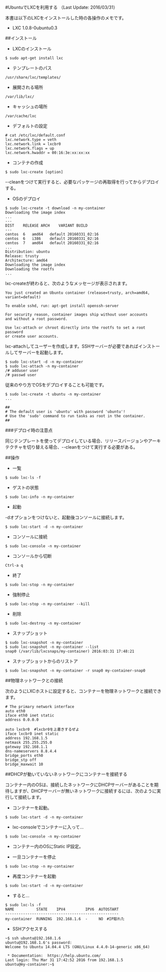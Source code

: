 #UbuntuでLXCを利用する
（Last Update: 2016/03/31）

本書は以下のLXCをインストールした時の各操作のメモです。

- LXC 1.0.8-0ubuntu0.3

##インストール

- LXCのインストール

```
$ sudo apt-get install lxc
```

- テンプレートのパス

```
/usr/share/lxc/templates/
```

- 展開される場所

```
/var/lib/lxc/
```

- キャッシュの場所

```
/var/cache/lxc
```

- デフォルトの設定

```
# cat /etc/lxc/default.conf
lxc.network.type = veth
lxc.network.link = lxcbr0
lxc.network.flags = up
lxc.network.hwaddr = 00:16:3e:xx:xx:xx
```

- コンテナの作成

```
$ sudo lxc-create [option]
```
--cleanをつけて実行すると、必要なパッケージの再取得を行ってからデプロイする。

- OSのデプロイ

```
$ sudo lxc-create -t download -n my-container
Downloading the image index
...
---
DIST	RELEASE	ARCH	VARIANT	BUILD
---
centos	6	amd64	default	20160331_02:16
centos	6	i386	default	20160331_02:16
centos	7	amd64	default	20160331_02:16
...
Distribution: ubuntu
Release: trusty
Architecture: amd64
Downloading the image index
Downloading the rootfs
...
```

lxc-createが終わると、次のようなメッセージが表示されます。

```
You just created an Ubuntu container (release=trusty, arch=amd64, variant=default)

To enable sshd, run: apt-get install openssh-server

For security reason, container images ship without user accounts
and without a root password.

Use lxc-attach or chroot directly into the rootfs to set a root password
or create user accounts.
```

lxc-attachしてユーザーを作成します。SSHサーバーが必要であればインストールしてサーバーを起動します。

```
$ sudo lxc-start -d -n my-container
$ sudo lxc-attach -n my-container
/# adduser user
/# passwd user
```

従来のやり方でOSをデプロイすることも可能です。

```
$ sudo lxc-create -t ubuntu -n my-container
...

##
# The default user is 'ubuntu' with password 'ubuntu'!
# Use the 'sudo' command to run tasks as root in the container.
##
```


###デプロイ時の注意点

同じテンプレートを使ってデプロイしている場合、リリースバージョンやアーキテクチャを切り替える場合、--cleanをつけて実行する必要がある。

##操作

- 一覧

```
$ sudo lxc-ls -f
```

- ゲストの状態

```
$ sudo lxc-info -n my-container
```

- 起動

-dオプションをつけないと、起動後コンソールに接続します。

```
$ sudo lxc-start -d -n my-container
```

- コンソールに接続

```
$ sudo lxc-console -n my-container
```

- コンソールから切断

```
Ctrl-a q
```

- 終了

```
$ sudo lxc-stop -n my-container
```

- 強制停止

```
$ sudo lxc-stop -n my-container --kill
```

- 削除

```
$ sudo lxc-destroy -n my-container
```

- スナップショット

```
$ sudo lxc-snapshot -n my-container
$ sudo lxc-snapshot -n my-container --list
snap0 (/var/lib/lxcsnaps/my-container) 2016:03:31 17:48:21
```

- スナップショットからのリストア

```
$ sudo lxc-snapshot -n my-container -r snap0 my-container-snap0
```


##物理ネットワークとの接続

次のようにLXCホストに設定すると、コンテナーを物理ネットワークと接続できます。

```
# The primary network interface
auto eth0
iface eth0 inet static
address 0.0.0.0

auto lxcbr0  #lxcbr0を上書きするぜよ
iface lxcbr0 inet static
address 192.168.1.5
netmask 255.255.255.0
gateway 192.168.1.1
dns-nameservers 8.8.4.4
bridge_ports eth0
bridge_stp off
bridge_maxwait 10
```

##DHCPが動いていないネットワークにコンテナーを接続する

コンテナー内のOSは、接続したネットワークにDHCPサーバーがあることを期待しますが、DHCPサーバーが無いネットワークに接続するには、次のように実行して接続します。

- コンテナーを起動。

```
$ sudo lxc-start -d -n my-container
```

- lxc-consoleでコンテナーに入って...

```
$ sudo lxc-console -n my-container
```

- コンテナー内のOSにStatic IP設定。

- 一旦コンテナーを停止

```
$ sudo lxc-stop -n my-container
```

- 再度コンテナーを起動

```
$ sudo lxc-start -d -n my-container
```

- すると...

```
$ sudo lxc-ls -f
NAME          STATE    IPV4         IPV6  AUTOSTART
---------------------------------------------------
my-container  RUNNING  192.168.1.6  -     NO　#IP取れた
```

- SSHアクセスする

```
~$ ssh ubuntu@192.168.1.6
ubuntu@192.168.1.6's password:
Welcome to Ubuntu 14.04.4 LTS (GNU/Linux 4.4.0-14-generic x86_64)

 * Documentation:  https://help.ubuntu.com/
Last login: Thu Mar 31 17:42:52 2016 from 192.168.1.5
ubuntu@my-container:~$
```